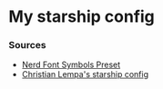 # My starship config

### Sources

- [Nerd Font Symbols Preset](https://starship.rs/presets/nerd-font.html)
- [Christian Lempa's starship config](https://github.com/ChristianLempa/dotfiles/blob/main/.config/starship.toml)
